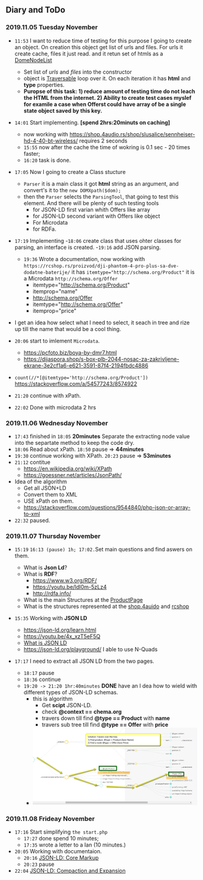 
## Diary and ToDo

### 2019.11.05 Tuesday November

- `11:53` I want to reduce time of testing for this purpose I going to create an object. On creation this object get list of urls and files. For urls it create cache, files it just read. and it retun set of htmls as a [DomeNodeList](https://www.php.net/manual/en/class.domnodelist.php)
    - Set list of *urls* and *files* into the constructor
    - object is [Traversable](https://www.php.net/manual/en/class.traversable.php) loop over it. On each iteration it has **html** and **type** properties.
    - **Puropse of this task: 1) reduce amount of testing time do not leach the HTML from the internet. 2) Ability to create test cases myslef for examile a case when Offerst could have array of be a single state object saved by this key.**
- `14:01` Start implementing. **[spend 2hrs:20minuts on caching]**
    - now working with https://shop.4audio.rs/shop/slusalice/sennheiser-hd-4-40-bt-wireless/ requires 2 seconds
    - `15:55` now after the cache the time of wokring is 0.1 sec - 20 times faster;
    - `16:20` task is done.

- `17:05` Now I going to create a Class stucture 
    - `Parser` it is a main class it got **html** string as an argument, and convert's it to the `new DOMXpath($dom);`
    -  then the `Parser` selects the `ParsingTool`, that going to test this element. And there will be plenty of such testing tools
        - for JSON-LD first varian whith Offers like array
        - for JSON-LD second variant with Offers like object
        - For Microdata
        - for RDFa.
- `17:19` Implementing
    -`18:06` create class that uses ohter classes for parsing, an interface is created.
    -`19:16` add JSON parsing.
    - `19:36` Wrote a documentation, now working with `https://rcshop.rs/proizvod/dji-phantom-4-pro-plus-sa-dve-dodatne-baterije/` it has `itemtype="http://schema.org/Product"` it is a Microdata `http://schema.org/Offer`
        - itemtype="http://schema.org/Product"
        - itemprop="name"
        - http://schema.org/Offer
        - itemtype="http://schema.org/Offer"
        - itemprop="price"
- I get an idea how select what I need to select, it seach in tree and rize up till the name that would be a cool thing.
- `20:06` start to imlement `Microdata`. 
    - https://pcfoto.biz/boya-by-dmr7.html
    - https://dijaspora.shop/s-box-plb-2044-nosac-za-zakrivljene-ekrane-3e2cf1a6-e621-3591-87f4-2194fbdc4886 
- `count(//*[@itemtype='http://schema.org/Product'])`  https://stackoverflow.com/a/54577243/8574922

- `21:20` continue with xPath.
- `22:02` Done with microdata 2 hrs

### 2019.11.06 Wednesday November

- `17:43` finished in `18:05` **20minutes** Separate the extracting node value into the separtate method to keep the code dry. 
- `18:06` Read about xPath. `18:50` pause => **44minutes**
- `19:30` continue working with XPath. `20:23` pause => **53minutes**
- `21:12` contitue 
    - https://en.wikipedia.org/wiki/XPath
    - https://goessner.net/articles/JsonPath/
- Idea of the algorithm
    - Get all JSON+LD
    - Convert them to XML
    - USE xPath on them.
    - https://stackoverflow.com/questions/9544840/php-json-or-array-to-xml
- `22:32` paused.
    

### 2019.11.07 Thursday November

- `15:19`  `16:13 (pause) 1h; 17:02.`Set main questions and find aswers on them.
    - What is **Json Ld**?
    - What is **RDF**?
        - https://www.w3.org/RDF/
        - https://youtu.be/ldl0m-5zLz4
        - http://rdfa.info/
    - What is the main Structures at the [ProductPage](https://schema.org/Product)
    - What is the structures represented at the [shop.4auido](https://shop.4audio.rs/shop/slusalice/sennheiser-hd-4-40-bt-wireless/) and [rcshop](https://rcshop.rs/proizvod/dji-phantom-4-pro-plus-sa-dve-dodatne-baterije/)

- `15:35` Working with **JSON LD**
    - https://json-ld.org/learn.html
    - https://youtu.be/4x_xzT5eF5Q
    - [What is JSON LD](https://youtu.be/vioCbTo3C-4)
    - https://json-ld.org/playground/ I able to use N-Quads
- `17:17` I need to extract all JSON LD from the two pages.
    - `18:17` pause
    - `18:36` continue
    - `19:20 -> 21:20 1hr:40minutes` **DONE** have an I dea how to wield with different types of JSON-LD schemas.
        - this is algorithm
            - Get **scipt** JSON-LD.
            - check **@context == chema.org**
            - travers down till find **@type == Product** with **name**
            - travers sub tree till find **@type == Offer** with **price**
        - ![tree-travesal](imgs/tree-traversal.png)


### 2019.11.08 Frideay November

- `17:16`  Start simplifying `the start.php`
    - `17:27` done spend 10 minutes;
    - `17:35` wrote a letter to a Ian (10 minutes.)
- `20:05` Working with documentaion.
    - `20:16` [JSON-LD: Core Markup](https://youtu.be/UmvWk_TQ30A)
    - `20:23` pause
- `22:04` [JSON-LD: Compaction and Expansion](https://youtu.be/UmvWk_TQ30A)